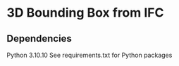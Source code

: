 # 3D Bounding Box from IFC


## Dependencies
Python 3.10.10
See requirements.txt for Python packages



